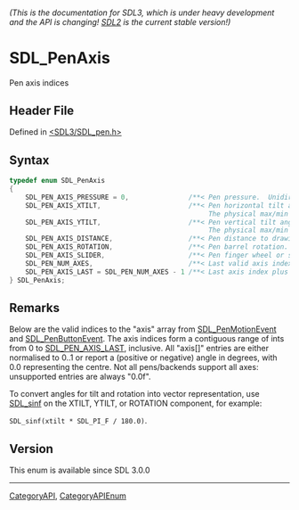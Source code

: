 ###### (This is the documentation for SDL3, which is under heavy development and the API is changing! [SDL2](https://wiki.libsdl.org/SDL2/) is the current stable version!)
# SDL_PenAxis

Pen axis indices

## Header File

Defined in [<SDL3/SDL_pen.h>](https://github.com/libsdl-org/SDL/blob/main/include/SDL3/SDL_pen.h)

## Syntax

```c
typedef enum SDL_PenAxis
{
    SDL_PEN_AXIS_PRESSURE = 0,               /**< Pen pressure.  Unidirectional: 0..1.0 */
    SDL_PEN_AXIS_XTILT,                      /**< Pen horizontal tilt angle.  Bidirectional: -90.0..90.0 (left-to-right).
                                                  The physical max/min tilt may be smaller than -90.0 / 90.0, cf. SDL_PenCapabilityInfo */
    SDL_PEN_AXIS_YTILT,                      /**< Pen vertical tilt angle.  Bidirectional: -90.0..90.0 (top-to-down).
                                                  The physical max/min tilt may be smaller than -90.0 / 90.0, cf. SDL_PenCapabilityInfo */
    SDL_PEN_AXIS_DISTANCE,                   /**< Pen distance to drawing surface.  Unidirectional: 0.0..1.0 */
    SDL_PEN_AXIS_ROTATION,                   /**< Pen barrel rotation.  Bidirectional: -180..179.9 (clockwise, 0 is facing up, -180.0 is facing down). */
    SDL_PEN_AXIS_SLIDER,                     /**< Pen finger wheel or slider (e.g., Airbrush Pen).  Unidirectional: 0..1.0 */
    SDL_PEN_NUM_AXES,                        /**< Last valid axis index */
    SDL_PEN_AXIS_LAST = SDL_PEN_NUM_AXES - 1 /**< Last axis index plus 1 */
} SDL_PenAxis;
```

## Remarks

Below are the valid indices to the "axis" array from
[SDL_PenMotionEvent](SDL_PenMotionEvent) and
[SDL_PenButtonEvent](SDL_PenButtonEvent). The axis indices form a
contiguous range of ints from 0 to [SDL_PEN_AXIS_LAST](SDL_PEN_AXIS_LAST),
inclusive. All "axis[]" entries are either normalised to 0..1 or report a
(positive or negative) angle in degrees, with 0.0 representing the centre.
Not all pens/backends support all axes: unsupported entries are always
"0.0f".

To convert angles for tilt and rotation into vector representation, use
[SDL_sinf](SDL_sinf) on the XTILT, YTILT, or ROTATION component, for
example:

`SDL_sinf(xtilt * SDL_PI_F / 180.0)`.

## Version

This enum is available since SDL 3.0.0

----
[CategoryAPI](CategoryAPI), [CategoryAPIEnum](CategoryAPIEnum)

